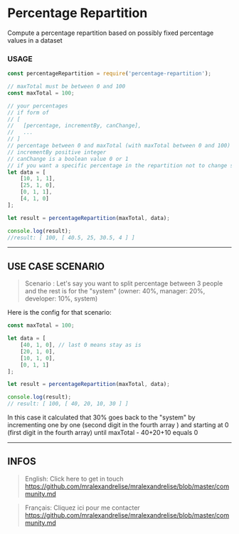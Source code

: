 # Percentage Repartition

Compute a percentage repartition based on possibly fixed percentage values in a dataset

### USAGE

```js
const percentageRepartition = require('percentage-repartition');

// maxTotal must be between 0 and 100
const maxTotal = 100;

// your percentages
// if form of
// [
//   [percentage, incrementBy, canChange],
//   ...
// ]
// percentage between 0 and maxTotal (with maxTotal between 0 and 100)
// incrementBy positive integer
// canChange is a boolean value 0 or 1
// if you want a specific percentage in the repartition not to change set it to 0
let data = [
    [10, 1, 1],
    [25, 1, 0],
    [0, 1, 1],
    [4, 1, 0]
];

let result = percentageRepartition(maxTotal, data);

console.log(result);
//result: [ 100, [ 40.5, 25, 30.5, 4 ] ]

```
-------------------------------
## USE CASE SCENARIO
> Scenario : Let's say you want to split percentage between 3 people and the rest is for the "system" (owner: 40%, manager: 20%, developer: 10%, system)

Here is the config for that scenario:

```js
const maxTotal = 100;

let data = [
    [40, 1, 0], // last 0 means stay as is
    [20, 1, 0],
    [10, 1, 0],
    [0, 1, 1]
];

let result = percentageRepartition(maxTotal, data);

console.log(result);
// result: [ 100, [ 40, 20, 10, 30 ] ]

```
In this case it calculated that 30% goes back to the "system" by incrementing one by one (second digit in the fourth array ) and starting at 0 (first digit in the fourth array) until maxTotal - 40+20+10 equals 0

-------------------------------

## INFOS

> English:
Click here to get in touch
https://github.com/mralexandrelise/mralexandrelise/blob/master/community.md

> Français:
Cliquez ici pour me contacter
https://github.com/mralexandrelise/mralexandrelise/blob/master/community.md


